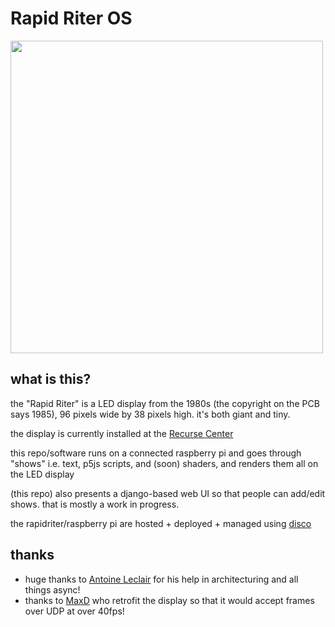 # Rapid Riter OS

<img src="https://github.com/user-attachments/assets/8c83438a-b475-4aa2-a457-cfa5b6127c11" style="width:500px">

## what is this?

the "Rapid Riter" is a LED display from the 1980s (the copyright on the PCB says 1985), 96 pixels wide by 38 pixels high. it's both giant and tiny.

the display is currently installed at the [Recurse Center](https://www.recurse.com/)

this repo/software runs on a connected raspberry pi and goes through "shows" i.e. text, p5js scripts, and (soon) shaders, and renders them all on the LED display

(this repo) also presents a django-based web UI so that people can add/edit shows. that is mostly a work in progress.

the rapidriter/raspberry pi are hosted + deployed + managed using [disco](https://letsdisco.dev/)

## thanks

- huge thanks to [Antoine Leclair](https://github.com/antoineleclair/) for his help in architecturing and all things async!
- thanks to [MaxD](https://github.com/maxdee) who retrofit the display so that it would accept frames over UDP at over 40fps!
